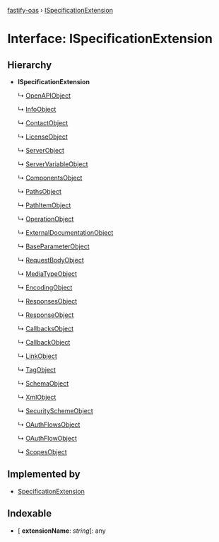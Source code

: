 [fastify-oas](../README.md) › [ISpecificationExtension](ispecificationextension.md)

# Interface: ISpecificationExtension

## Hierarchy

* **ISpecificationExtension**

  ↳ [OpenAPIObject](openapiobject.md)

  ↳ [InfoObject](infoobject.md)

  ↳ [ContactObject](contactobject.md)

  ↳ [LicenseObject](licenseobject.md)

  ↳ [ServerObject](serverobject.md)

  ↳ [ServerVariableObject](servervariableobject.md)

  ↳ [ComponentsObject](componentsobject.md)

  ↳ [PathsObject](pathsobject.md)

  ↳ [PathItemObject](pathitemobject.md)

  ↳ [OperationObject](operationobject.md)

  ↳ [ExternalDocumentationObject](externaldocumentationobject.md)

  ↳ [BaseParameterObject](baseparameterobject.md)

  ↳ [RequestBodyObject](requestbodyobject.md)

  ↳ [MediaTypeObject](mediatypeobject.md)

  ↳ [EncodingObject](encodingobject.md)

  ↳ [ResponsesObject](responsesobject.md)

  ↳ [ResponseObject](responseobject.md)

  ↳ [CallbacksObject](callbacksobject.md)

  ↳ [CallbackObject](callbackobject.md)

  ↳ [LinkObject](linkobject.md)

  ↳ [TagObject](tagobject.md)

  ↳ [SchemaObject](schemaobject.md)

  ↳ [XmlObject](xmlobject.md)

  ↳ [SecuritySchemeObject](securityschemeobject.md)

  ↳ [OAuthFlowsObject](oauthflowsobject.md)

  ↳ [OAuthFlowObject](oauthflowobject.md)

  ↳ [ScopesObject](scopesobject.md)

## Implemented by

* [SpecificationExtension](../classes/specificationextension.md)

## Indexable

* \[ **extensionName**: *string*\]: any
